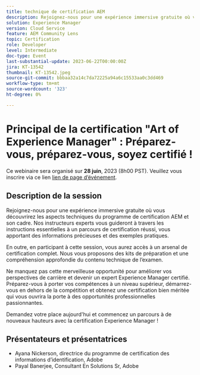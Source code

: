 ```yaml
---
title: technique de certification AEM
description: Rejoignez-nous pour une expérience immersive gratuite où vous découvrirez les aspects techniques du programme de certification AEM et son cadre. Nos instructeurs experts vous guideront à travers les instructions essentielles à la réussite d’un parcours de certification, en vous dotant d’informations précieuses et d’exemples pratiques. De plus, en participant à cette session, vous aurez accès à un arsenal de certification complet. Nous vous fournirons des outils de préparation et une compréhension approfondie du contenu technique de l'examen. Ne manquez pas cette merveilleuse opportunité d'améliorer vos perspectives de carrière et de devenir un expert Experience Manager certifié. Préparez-vous à porter vos compétences au niveau supérieur, démarrez-vous en dehors du jeu, et obtenez une certification bien méritée qui vous ouvrira la porte à des opportunités professionnelles passionnantes. Réclamez votre place aujourd'hui et commencez à atteindre de nouveaux sommets avec la certification Experience Manager !
solution: Experience Manager
version: Cloud Service
feature: AEM Community Lens
topic: Certification
role: Developer
level: Intermediate
doc-type: Event
last-substantial-update: 2023-06-22T00:00:00Z
jira: KT-13542
thumbnail: KT-13542.jpeg
source-git-commit: bbbaa32a14c7da72225a94a6c15533aa0c3dd469
workflow-type: tm+mt
source-wordcount: '323'
ht-degree: 0%

---
```



# Principal de la certification &quot;Art of Experience Manager&quot; : Préparez-vous, préparez-vous, soyez certifié !

Ce webinaire sera organisé sur **28 juin**, 2023 (8h00 PST). Veuillez vous inscrire via ce lien [lien de page d’événement](https://adobe.ly/3Ni6XeL).

## Description de la session

Rejoignez-nous pour une expérience immersive gratuite où vous découvrirez les aspects techniques du programme de certification AEM et son cadre. Nos instructeurs experts vous guideront à travers les instructions essentielles à un parcours de certification réussi, vous apportant des informations précieuses et des exemples pratiques.

En outre, en participant à cette session, vous aurez accès à un arsenal de certification complet. Nous vous proposons des kits de préparation et une compréhension approfondie du contenu technique de l’examen.

Ne manquez pas cette merveilleuse opportunité pour améliorer vos perspectives de carrière et devenir un expert Experience Manager certifié. Préparez-vous à porter vos compétences à un niveau supérieur, démarrez-vous en dehors de la compétition et obtenez une certification bien méritée qui vous ouvrira la porte à des opportunités professionnelles passionnantes.

Demandez votre place aujourd&#39;hui et commencez un parcours à de nouveaux hauteurs avec la certification Experience Manager !

## Présentateurs et présentatrices

* Ayana Nickerson, directrice du programme de certification des informations d’identification, Adobe
* Payal Banerjee, Consultant En Solutions Sr, Adobe
